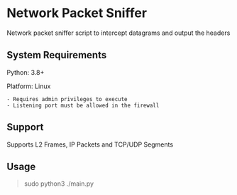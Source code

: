 # Network Packet Sniffer

Network packet sniffer script to intercept datagrams and output the headers

## System Requirements

Python: 3.8+

Platform: Linux

    - Requires admin privileges to execute
    - Listening port must be allowed in the firewall

## Support

Supports L2 Frames, IP Packets and TCP/UDP Segments

## Usage

> sudo python3 ./main.py
